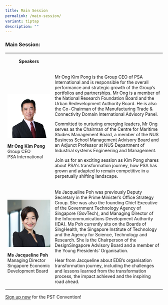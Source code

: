 ```yaml
---
title: Main Session
permalink: /main-session/
variant: tiptap
description: ""
---
```

<h3>Main Session:</h3>
<table style="minWidth: 50px">
<colgroup>
<col>
<col>
</colgroup>
<tbody>
<tr>
<th rowspan="1" colspan="1">
<p>Speakers</p>
</th>
<th rowspan="1" colspan="1">
<p></p>
</th>
</tr>
<tr>
<td rowspan="1" colspan="1">
<p></p>
<div class="isomer-image-wrapper">
<img style="width: 100%" height="auto" width="100%" alt="" src="/images/Speaker_OngKimPong.jpg">
</div>
<p><strong>Mr Ong Kim Pong </strong>
<br>Group CEO
<br>PSA International</p>
</td>
<td rowspan="1" colspan="1">
<p>Mr Ong Kim Pong is the Group CEO of PSA International and is responsible
for the overall performance and strategic growth of the Group’s portfolios
and partnerships. Mr Ong is a member of the National Research Foundation
Board and the Urban Redevelopment Authority Board. He is also the Co-Chairman
of the Manufacturing Trade &amp; Connectivity Domain International Advisory
Panel.</p>
<p>Committed to nurturing emerging leaders, Mr Ong serves as the Chairman
of the Centre for Maritime Studies Management Board, a member of the NUS
Business School Management Advisory Board and an Adjunct Professor at NUS
Department of Industrial systems Engineering and Management.</p>
<p>Join us for an exciting session as Kim Pong shares about PSA's transformation
journey, how PSA has grown and adapted to remain competitive in a perpetually
shifting landscape.</p>
</td>
</tr>
<tr>
<td rowspan="1" colspan="1">
<p></p>
<div class="isomer-image-wrapper">
<img style="width: 100%" height="auto" width="100%" alt="" src="/images/PSW2024/Jacqueline_Poh_MD_EDB.jpg">
</div>
<p><strong>Ms Jacqueline Poh </strong>
<br>Managing Director
<br>Singapore Economic Development Board</p>
<p></p>
</td>
<td rowspan="1" colspan="1">
<p>Ms Jacqueline Poh was previously Deputy Secretary in the Prime Minister’s
Office Strategy Group. She was also the founding Chief Executive of the
Government Technology Agency of Singapore (GovTech), and Managing Director
of the Infocommunications Development Authority (IDA). Ms Poh currently
sits on the Boards of SingHealth, the Singapore Institute of Technology
and the Agency for Science, Technology and Research. She is the Chairperson
of the DesignSingapore Advisory Board and a member of the Young Presidents’
Organisation.</p>
<p>Hear from Jacqueline about EDB’s organisation transformation journey,
including the challenges and lessons learned from the transformation process,
the impact achieved and the inspiring road ahead.</p>
</td>
</tr>
</tbody>
</table>
<p><a href="https://go.gov.sg/psw2024reg" rel="noopener noreferrer nofollow" target="_blank">Sign up now</a> for
the PST Convention!</p>
<p></p>